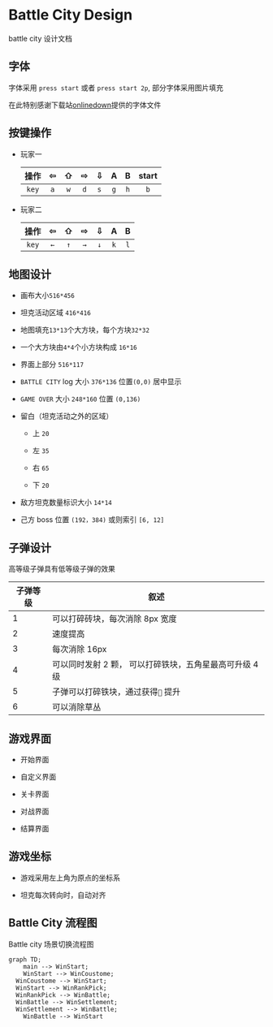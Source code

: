 # Battle City Design

battle city 设计文档

## 字体

字体采用 `press start` 或者 `press start 2p`, 部分字体采用图片填充

在此特别感谢下载站[onlinedown](https://www.onlinedown.net/soft/1121982.htm)提供的字体文件

## 按键操作

- 玩家一

  | 操作  |  ⇦  |  ⇧  |  ⇨  |  ⇩  |  A  |  B  | start |
  | :---: | :-: | :-: | :-: | :-: | :-: | :-: | :---: |
  | `key` | `a` | `w` | `d` | `s` | `g` | `h` |  `b`  |

- 玩家二

  | 操作  |  ⇦  |  ⇧  |  ⇨  |  ⇩  |  A  |  B  |
  | :---: | :-: | :-: | :-: | :-: | :-: | :-: |
  | `key` | `←` | `↑` | `→` | `↓` | `k` | `l` |

## 地图设计

- 画布大小`516*456`

- 坦克活动区域 `416*416`

- 地图填充`13*13`个大方块，每个方块`32*32`

- 一个大方块由`4*4`个小方块构成 `16*16`

- 界面上部分 `516*117`

- `BATTLE CITY` log 大小 `376*136` 位置`(0,0)` 居中显示

- `GAME OVER` 大小 `248*160` 位置 `(0,136)`

- 留白（坦克活动之外的区域）

  - 上 `20`

  - 左 `35`

  - 右 `65`

  - 下 `20`

- 敌方坦克数量标识大小 `14*14`
- 己方 boss 位置 `(192，384)` 或则索引 `[6, 12]`

## 子弹设计

高等级子弹具有低等级子弹的效果

| 子弹等级 | 叙述                                                    |
| -------- | ------------------------------------------------------- |
| 1        | 可以打碎砖块，每次消除 8px 宽度                         |
| 2        | 速度提高                                                |
| 3        | 每次消除 16px                                           |
| 4        | 可以同时发射 2 颗， 可以打碎铁块，五角星最高可升级 4 级 |
| 5        | 子弹可以打碎铁块，通过获得`🔫` 提升                     |
| 6        | 可以消除草丛                                            |

## 游戏界面

- 开始界面

- 自定义界面

- 关卡界面

- 对战界面

- 结算界面

## 游戏坐标

- 游戏采用左上角为原点的坐标系

- 坦克每次转向时，自动对齐

## Battle City 流程图

Battle city 场景切换流程图

```mermaid
graph TD;
	main --> WinStart;
	WinStart --> WinCoustome;
  WinCoustome --> WinStart;
  WinStart --> WinRankPick;
  WinRankPick --> WinBattle;
  WinBattle --> WinSettlement;
  WinSettlement --> WinBattle;
	WinBattle --> WinStart
```
